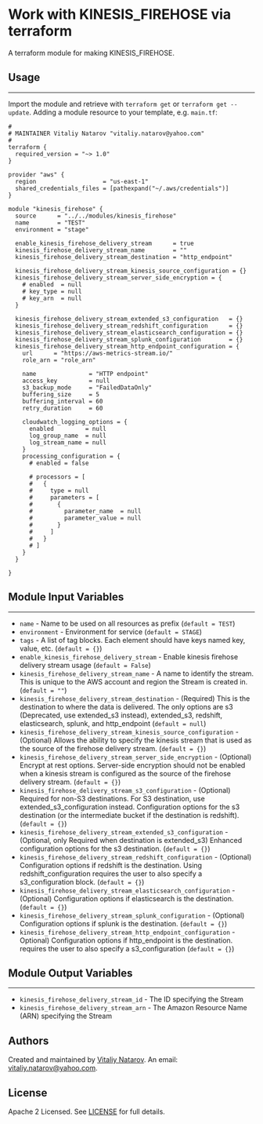 # Work with KINESIS_FIREHOSE via terraform

A terraform module for making KINESIS_FIREHOSE.


## Usage
----------------------
Import the module and retrieve with ```terraform get``` or ```terraform get --update```. Adding a module resource to your template, e.g. `main.tf`:

```
#
# MAINTAINER Vitaliy Natarov "vitaliy.natarov@yahoo.com"
#
terraform {
  required_version = "~> 1.0"
}

provider "aws" {
  region                   = "us-east-1"
  shared_credentials_files = [pathexpand("~/.aws/credentials")]
}

module "kinesis_firehose" {
  source      = "../../modules/kinesis_firehose"
  name        = "TEST"
  environment = "stage"

  enable_kinesis_firehose_delivery_stream      = true
  kinesis_firehose_delivery_stream_name        = ""
  kinesis_firehose_delivery_stream_destination = "http_endpoint"

  kinesis_firehose_delivery_stream_kinesis_source_configuration = {}
  kinesis_firehose_delivery_stream_server_side_encryption = {
    # enabled  = null
    # key_type = null
    # key_arn  = null
  }

  kinesis_firehose_delivery_stream_extended_s3_configuration   = {}
  kinesis_firehose_delivery_stream_redshift_configuration      = {}
  kinesis_firehose_delivery_stream_elasticsearch_configuration = {}
  kinesis_firehose_delivery_stream_splunk_configuration        = {}
  kinesis_firehose_delivery_stream_http_endpoint_configuration = {
    url      = "https://aws-metrics-stream.io/"
    role_arn = "role_arn"

    name               = "HTTP endpoint"
    access_key         = null
    s3_backup_mode     = "FailedDataOnly"
    buffering_size     = 5
    buffering_interval = 60
    retry_duration     = 60

    cloudwatch_logging_options = {
      enabled         = null
      log_group_name  = null
      log_stream_name = null
    }
    processing_configuration = {
      # enabled = false

      # processors = [
      #   {
      #     type = null
      #     parameters = [
      #       {
      #         parameter_name  = null 
      #         parameter_value = null
      #       }
      #     ]
      #   }
      # ]
    }
  }

}

```

## Module Input Variables
----------------------
- `name` - Name to be used on all resources as prefix (`default = TEST`)
- `environment` - Environment for service (`default = STAGE`)
- `tags` - A list of tag blocks. Each element should have keys named key, value, etc. (`default = {}`)
- `enable_kinesis_firehose_delivery_stream` - Enable kinesis firehose delivery stream usage (`default = False`)
- `kinesis_firehose_delivery_stream_name` - A name to identify the stream. This is unique to the AWS account and region the Stream is created in. (`default = ""`)
- `kinesis_firehose_delivery_stream_destination` - (Required) This is the destination to where the data is delivered. The only options are s3 (Deprecated, use extended_s3 instead), extended_s3, redshift, elasticsearch, splunk, and http_endpoint (`default = null`)
- `kinesis_firehose_delivery_stream_kinesis_source_configuration` - (Optional) Allows the ability to specify the kinesis stream that is used as the source of the firehose delivery stream. (`default = {}`)
- `kinesis_firehose_delivery_stream_server_side_encryption` - (Optional) Encrypt at rest options. Server-side encryption should not be enabled when a kinesis stream is configured as the source of the firehose delivery stream. (`default = {}`)
- `kinesis_firehose_delivery_stream_s3_configuration` - (Optional) Required for non-S3 destinations. For S3 destination, use extended_s3_configuration instead. Configuration options for the s3 destination (or the intermediate bucket if the destination is redshift). (`default = {}`)
- `kinesis_firehose_delivery_stream_extended_s3_configuration` - (Optional, only Required when destination is extended_s3) Enhanced configuration options for the s3 destination. (`default = {}`)
- `kinesis_firehose_delivery_stream_redshift_configuration` - (Optional) Configuration options if redshift is the destination. Using redshift_configuration requires the user to also specify a s3_configuration block.  (`default = {}`)
- `kinesis_firehose_delivery_stream_elasticsearch_configuration` - (Optional) Configuration options if elasticsearch is the destination. (`default = {}`)
- `kinesis_firehose_delivery_stream_splunk_configuration` - (Optional) Configuration options if splunk is the destination. (`default = {}`)
- `kinesis_firehose_delivery_stream_http_endpoint_configuration` - Optional) Configuration options if http_endpoint is the destination. requires the user to also specify a s3_configuration (`default = {}`)

## Module Output Variables
----------------------
- `kinesis_firehose_delivery_stream_id` - The ID specifying the Stream
- `kinesis_firehose_delivery_stream_arn` - The Amazon Resource Name (ARN) specifying the Stream


## Authors

Created and maintained by [Vitaliy Natarov](https://github.com/SebastianUA). An email: [vitaliy.natarov@yahoo.com](vitaliy.natarov@yahoo.com).

## License

Apache 2 Licensed. See [LICENSE](https://github.com/SebastianUA/terraform/blob/master/LICENSE) for full details.
